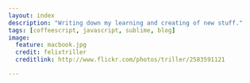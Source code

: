 ```yaml
---
layout: index
description: "Writing down my learning and creating of new stuff."
tags: [coffeescript, javascript, sublime, blog]
image:
  feature: macbook.jpg
  credit: felixtriller
  creditlink: http://www.flickr.com/photos/triller/2583591121

---
```

